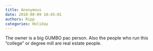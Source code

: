 ```yaml
---
title: Anonymous
date: 2018-08-09 10:45:01
authors: Ripp
categories: Holiday
---
```


 The owner is a big GUMBO pac person.  Also the people who run this “college” or degree mill are real estate people.